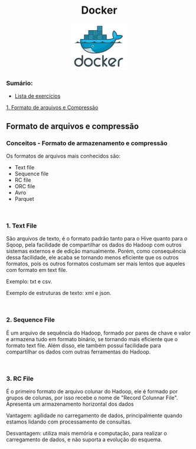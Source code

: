<h1 align="center"> Docker </h1>

<p align="center">
  <img alt="logo do docker" src="../public/docker-logo.png" width="30%">
</p>

<div align="left">
<h3>Sumário:</h3>

* [Lista de exercícios](exercicios/README.md)

<p>
<a href="#-Formato-de-arquivos-e-compressão">1. Formato de arquivos e Compressão</a>
</p>

</div>

## Formato de arquivos e compressão

<div>
<h3>Conceitos - Formato de armazenamento e compressão</h3>

Os formatos de arquivos mais conhecidos são:

* Text file
* Sequence file
* RC file
* ORC file
* Avro
* Parquet

<br>
<h3>1. Text File</h3>
<p>
São arquivos de texto, é o formato padrão tanto para o Hive quanto para o Sqoop, pela facilidade de compartilhar os dados do Hadoop com outros sistemas externos e de edição manualmente. Porém, como consequência dessa facilidade, ele acaba se tornando menos eficiente que os outros formatos, pois os outros formatos costumam ser mais lentos que aqueles com formato em text file.
</p>

<p>Exemplo: txt e csv.</p>
<p> Exemplo de estruturas de texto: xml e json.</p>

<br>
<h3>2. Sequence File</h3>
<p>
É um arquivo de sequência do Hadoop, formado por pares de chave e valor e armazena tudo em formato binário, se tornando mais eficiente que o formato text file. Além disso, ele também possui facilidade para compartilhar os dados com outras ferramentas do Hadoop.
</p>

<br>
<h3>3. RC File</h3>
<p>
É o primeiro formato de arquivo colunar do Hadoop, ele é formado por grupos de colunas, por isso recebe o nome de "Record Colunnar File". Apresenta um armazenamento horizontal dos dados 

Vantagem: agilidade no carregamento de dados, principalmente quando estamos lidando com processamento de consultas.

Desvantagem: utiliza mais memória e computação, para realizar o carregamento de dados, e não suporta a evolução do esquema.
</p>


</div>

